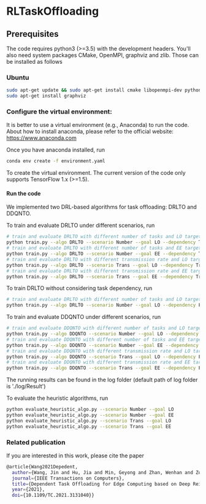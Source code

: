# RLTaskOffloading

## Prerequisites 
The code requires python3 (>=3.5) with the development headers. You'll also need system packages CMake, OpenMPI, graphviz and zlib. Those can be installed as follows
### Ubuntu 
    
```bash
sudo apt-get update && sudo apt-get install cmake libopenmpi-dev python3-dev zlib1g-dev
sudo apt-get install graphviz
```

### Configure the virtual environment:
It is better to use a virtual environment (e.g., Anaconda) to run the code. About how to install anaconda, please refer to the official website: https://www.anaconda.com

Once you have anaconda installed, run 

```bash
conda env create -f environment.yaml
```

To create the virtual environment. The current version of the code only supports TensorFlow 1.x (>=1.5).

#### Run the code
We implemented two DRL-based algorithms for task offloading: DRLTO and DDQNTO. 

To train and evaluate DRLTO under different scenarios, run
```bash
# train and evaluate DRLTO with different number of tasks and LO target.
python train.py --algo DRLTO --scenario Number --goal LO --dependency True 
# train and evaluate DRLTO with different number of tasks and EE target.
python train.py --algo DRLTO --scenario Number --goal EE --dependency True 
# train and evaluate DRLTO with different transmission rate and LO target.
python train.py --algo DRLTO --scenario Trans --goal LO --dependency True 
# train and evaluate DRLTO with different transmission rate and EE target.
python train.py --algo DRLTO --scenario Trans --goal EE --dependency True 
```

To train DRLTO without considering task dependency, run
```bash
# train and evaluate DRLTO with different number of tasks and LO target without considering dependency
python train.py --algo DRLTO --scenario Number --goal LO --dependency False 
```

To train and evaluate DDQNTO under different scenarios, run 
```bash
# train and evaluate DDQNTO with different number of tasks and LO target. In DDQNTO we do not consider the dependency.
python train.py --algo DDQNTO --scenario Number --goal LO --dependency False 
# train and evaluate DDQNTO with different number of tasks and EE target.
python train.py --algo DDQNTO --scenario Number --goal EE --dependency False 
# train and evaluate DDQNTO with different transmission rate and LO target.
python train.py --algo DDQNTO --scenario Trans --goal LO --dependency False 
# train and evaluate DDQNTO with different transmission rate and EE target.
python train.py --algo DDQNTO --scenario Trans --goal EE --dependency False 
```

The running results can be found in the log folder (default path of log folder is './log/Result')

To evaluate the heuristic algorithms, run
```bash
python evaluate_heuristic_algo.py --scenario Number --goal LO
python evaluate_heuristic_algo.py --scenario Number --goal EE
python evaluate_heuristic_algo.py --scenario Trans --goal LO
python evaluate_heuristic_algo.py --scenario Trans --goal EE
```

### Related publication
If you are interested in this work, please cite the paper

```bash
@article{Wang2021Depedent,
  author={Wang, Jin and Hu, Jia and Min, Geyong and Zhan, Wenhan and Zomaya, Albert and Georgalas, Nektarios},
  journal={IEEE Transactions on Computers}, 
  title={Dependent Task Offloading for Edge Computing based on Deep Reinforcement Learning}, 
  year={2021},
  doi={10.1109/TC.2021.3131040}}
```